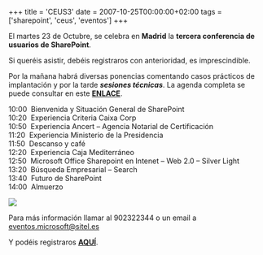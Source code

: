 +++
title = 'CEUS3'
date = 2007-10-25T00:00:00+02:00
tags = ['sharepoint', 'ceus', 'eventos']
+++


El martes 23 de Octubre, se celebra en **Madrid** la **tercera conferencia de usuarios de SharePoint**.  
  
Si queréis asistir, debéis registraros con anterioridad, es imprescindible.

  

Por la mañana habrá diversas ponencias comentando casos prácticos de implantación y por la tarde **_sesiones técnicas_**. La agenda completa se puede consultar en este [**ENLACE**](https://web.archive.org/web/20130623135522/http://www.microsoft.com/spain/office/ceus/agenda/default.mspx).

  

10:00  Bienvenida y Situación General de SharePoint  
10:20  Experiencia Criteria Caixa Corp  
10:50  Experiencia Ancert – Agencia Notarial de Certificación  
11:20  Experiencia Ministerio de la Presidencia  
11:50  Descanso y café  
12:20  Experiencia Caja Mediterráneo  
12:50  Microsoft Office Sharepoint en Intenet – Web 2.0 – Silver Light  
13:20  Búsqueda Empresarial – Search  
13:40  Futuro de SharePoint  
14:00  Almuerzo

  

![](/images/Sharepoint/ceus3.gif)

  
Para más información llamar al 902322344 o un email a [eventos.microsoft@sitel.es](https://web.archive.org/web/20130623135522/mailto:eventos.microsoft@sitel.es)  
  
Y podéis registraros [**AQUÍ**](https://web.archive.org/web/20130623135522/http://www.microsoft.com/spain/office/ceus/default.mspx).
